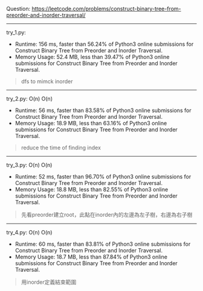 Question: https://leetcode.com/problems/construct-binary-tree-from-preorder-and-inorder-traversal/

---

try_1.py:

* Runtime: 156 ms, faster than 56.24% of Python3 online submissions for Construct Binary Tree from Preorder and Inorder Traversal.
* Memory Usage: 52.4 MB, less than 39.47% of Python3 online submissions for Construct Binary Tree from Preorder and Inorder Traversal.

> dfs to mimck inorder

---

try_2.py: O(n) O(n)

* Runtime: 56 ms, faster than 83.58% of Python3 online submissions for Construct Binary Tree from Preorder and Inorder Traversal.
* Memory Usage: 18.9 MB, less than 63.16% of Python3 online submissions for Construct Binary Tree from Preorder and Inorder Traversal.

> reduce the time of finding index

---

try_3.py: O(n) O(n)

* Runtime: 52 ms, faster than 96.70% of Python3 online submissions for Construct Binary Tree from Preorder and Inorder Traversal.
* Memory Usage: 18.8 MB, less than 82.55% of Python3 online submissions for Construct Binary Tree from Preorder and Inorder Traversal.

> 先看preorder建立root，此點在inorder內的左邊為左子樹，右邊為右子樹

---

try_4.py: O(n) O(n)

* Runtime: 60 ms, faster than 83.81% of Python3 online submissions for Construct Binary Tree from Preorder and Inorder Traversal.
* Memory Usage: 18.7 MB, less than 87.84% of Python3 online submissions for Construct Binary Tree from Preorder and Inorder Traversal.

> 用inorder定義結束範圍